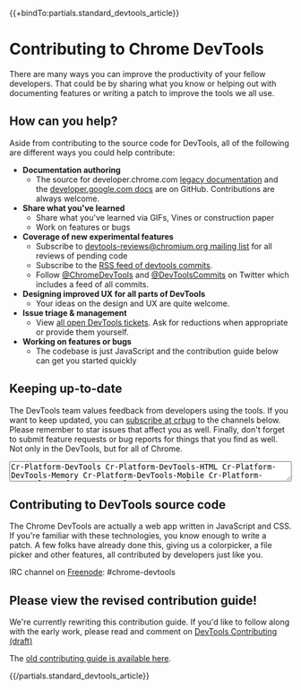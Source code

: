 {{+bindTo:partials.standard_devtools_article}}

# Contributing to Chrome DevTools

There are many ways you can improve the productivity of your fellow developers. That could be by sharing what you know or helping out with documenting features or writing a patch to improve the tools we all use.

## How can you help?

Aside from contributing to the source code for DevTools, all of the following are different ways you could help contribute:

* **Documentation authoring**
    * The source for developer.chrome.com [legacy documentation](https://github.com/GoogleChrome/devtools-docs) and the [developer.google.com docs](https://github.com/google/WebFundamentals/tree/material-branch/src/content/en/tools/chrome-devtools) are on GitHub. Contributions are always welcome. 
* **Share what you've learned**
    * Share what you've learned via GIFs, Vines or construction paper
    * Work on features or bugs
* **Coverage of new experimental features**
    * Subscribe to [devtools-reviews@chromium.org mailing list](https://groups.google.com/a/chromium.org/forum/#!forum/devtools-reviews)
      for all reviews of pending code
    * Subscribe to the [RSS feed of devtools commits](https://feeds.peter.sh/chrome-devtools/).
    * Follow [@ChromeDevTools](http://twitter.com/ChromeDevTools) and [@DevToolsCommits](http://twitter.com/DevToolsCommits) on Twitter which includes a feed of all commits.
* **Designing improved UX for all parts of DevTools**
    * Your ideas on the design and UX are quite welcome.
* **Issue triage & management**
    * View [all open DevTools tickets](http://goo.gl/N6OH9). Ask for reductions
      when appropriate or provide them yourself.
* **Working on features or bugs**
    * The codebase is just JavaScript and the contribution guide below can get
      you started quickly


## Keeping up-to-date

The DevTools team values feedback from developers using the tools. If you want to keep updated, you can [subscribe at crbug](https://code.google.com/p/chromium/issues/subscriptions) to the channels below. Please remember to star issues that affect you as well. Finally, don't forget to submit feature requests or bug reports for things that you find as well. Not only in the DevTools, but for all of Chrome.

<textarea readonly style="width: 100%">Cr-Platform-DevTools Cr-Platform-DevTools-HTML Cr-Platform-DevTools-Memory Cr-Platform-DevTools-Mobile Cr-Platform-DevTools-Performance Cr-Platform-DevTools-UX</textarea>

## Contributing to DevTools source code

The Chrome DevTools are actually a web app written in JavaScript and CSS. If you're familiar with these technologies, you know enough to write a patch. A few folks have already done this, giving us a colorpicker, a file picker and other features, all contributed by developers just like you.

IRC channel on [Freenode](http://webchat.freenode.net/?channels=chrome-devtools): #chrome-devtools

## Please view the revised contribution guide!

We're currently rewriting this contribution guide. If you'd like to follow along with the early work, please read and comment on <a href="https://docs.google.com/document/d/1WNF-KqRSzPLUUfZqQG5AFeU_Ll8TfWYcJasa_XGf7ro/edit#">DevTools Contributing (draft)</a>

The [old contributing guide is available here](contributing-legacy).

{{/partials.standard_devtools_article}}
